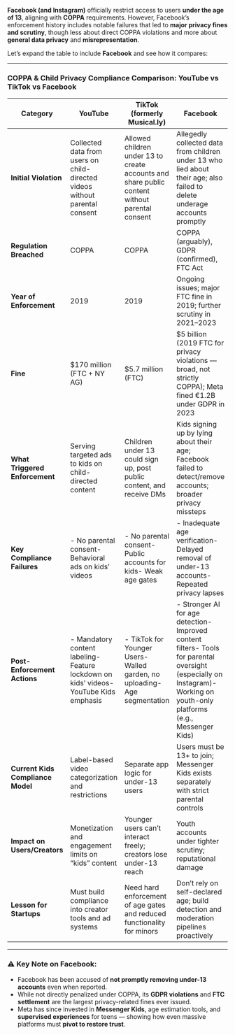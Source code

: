 **Facebook (and Instagram)** officially restrict access to users **under the age of 13**, aligning with **COPPA** requirements. However, Facebook’s enforcement history includes notable failures that led to **major privacy fines and scrutiny**, though less about direct COPPA violations and more about **general data privacy** and **misrepresentation**.

Let’s expand the table to include **Facebook** and see how it compares:

---

### **COPPA & Child Privacy Compliance Comparison: YouTube vs TikTok vs Facebook**

|**Category**|**YouTube**|**TikTok (formerly Musical.ly)**|**Facebook**|
|---|---|---|---|
|**Initial Violation**|Collected data from users on child-directed videos without parental consent|Allowed children under 13 to create accounts and share public content without parental consent|Allegedly collected data from children under 13 who lied about their age; also failed to delete underage accounts promptly|
|**Regulation Breached**|COPPA|COPPA|COPPA (arguably), GDPR (confirmed), FTC Act|
|**Year of Enforcement**|2019|2019|Ongoing issues; major FTC fine in 2019; further scrutiny in 2021–2023|
|**Fine**|$170 million (FTC + NY AG)|$5.7 million (FTC)|$5 billion (2019 FTC for privacy violations — broad, not strictly COPPA); Meta fined €1.2B under GDPR in 2023|
|**What Triggered Enforcement**|Serving targeted ads to kids on child-directed content|Children under 13 could sign up, post public content, and receive DMs|Kids signing up by lying about their age; Facebook failed to detect/remove accounts; broader privacy missteps|
|**Key Compliance Failures**|- No parental consent- Behavioral ads on kids’ videos|- No parental consent- Public accounts for kids- Weak age gates|- Inadequate age verification- Delayed removal of under-13 accounts- Repeated privacy lapses|
|**Post-Enforcement Actions**|- Mandatory content labeling- Feature lockdown on kids’ videos- YouTube Kids emphasis|- TikTok for Younger Users- Walled garden, no uploading- Age segmentation|- Stronger AI for age detection- Improved content filters- Tools for parental oversight (especially on Instagram)- Working on youth-only platforms (e.g., Messenger Kids)|
|**Current Kids Compliance Model**|Label-based video categorization and restrictions|Separate app logic for under-13 users|Users must be 13+ to join; Messenger Kids exists separately with strict parental controls|
|**Impact on Users/Creators**|Monetization and engagement limits on “kids” content|Younger users can’t interact freely; creators lose under-13 reach|Youth accounts under tighter scrutiny; reputational damage|
|**Lesson for Startups**|Must build compliance into creator tools and ad systems|Need hard enforcement of age gates and reduced functionality for minors|Don’t rely on self-declared age; build detection and moderation pipelines proactively|

---

### ⚠️ Key Note on Facebook:

- Facebook has been accused of **not promptly removing under-13 accounts** even when reported.
- While not directly penalized under COPPA, its **GDPR violations** and **FTC settlement** are the largest privacy-related fines ever issued.
- Meta has since invested in **Messenger Kids**, age estimation tools, and **supervised experiences** for teens — showing how even massive platforms must **pivot to restore trust**.
